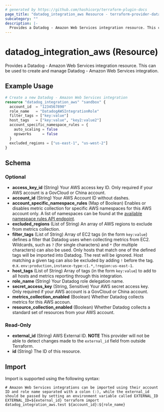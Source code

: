 ```yaml
---
# generated by https://github.com/hashicorp/terraform-plugin-docs
page_title: "datadog_integration_aws Resource - terraform-provider-datadog"
subcategory: ""
description: |-
  Provides a Datadog - Amazon Web Services integration resource. This can be used to create and manage Datadog - Amazon Web Services integration.
---
```


# datadog_integration_aws (Resource)

Provides a Datadog - Amazon Web Services integration resource. This can be used to create and manage Datadog - Amazon Web Services integration.

## Example Usage

```terraform
# Create a new Datadog - Amazon Web Services integration
resource "datadog_integration_aws" "sandbox" {
  account_id  = "1234567890"
  role_name   = "DatadogAWSIntegrationRole"
  filter_tags = ["key:value"]
  host_tags   = ["key:value", "key2:value2"]
  account_specific_namespace_rules = {
    auto_scaling = false
    opsworks     = false
  }
  excluded_regions = ["us-east-1", "us-west-2"]
}
```

<!-- schema generated by tfplugindocs -->
## Schema

### Optional

- **access_key_id** (String) Your AWS access key ID. Only required if your AWS account is a GovCloud or China account.
- **account_id** (String) Your AWS Account ID without dashes.
- **account_specific_namespace_rules** (Map of Boolean) Enables or disables metric collection for specific AWS namespaces for this AWS account only. A list of namespaces can be found at the [available namespace rules API endpoint](https://docs.datadoghq.com/api/v1/aws-integration/#list-namespace-rules).
- **excluded_regions** (List of String) An array of AWS regions to exclude from metrics collection.
- **filter_tags** (List of String) Array of EC2 tags (in the form `key:value`) defines a filter that Datadog uses when collecting metrics from EC2. Wildcards, such as `?` (for single characters) and `*` (for multiple characters) can also be used. Only hosts that match one of the defined tags will be imported into Datadog. The rest will be ignored. Host matching a given tag can also be excluded by adding `!` before the tag. e.x. `env:production,instance-type:c1.*,!region:us-east-1`.
- **host_tags** (List of String) Array of tags (in the form `key:value`) to add to all hosts and metrics reporting through this integration.
- **role_name** (String) Your Datadog role delegation name.
- **secret_access_key** (String, Sensitive) Your AWS secret access key. Only required if your AWS account is a GovCloud or China account.
- **metrics_collection_enabled** (Boolean) Whether Datadog collects metrics for this AWS accoun.
- **resource_collection_enabled** (Boolean) Whether Datadog collects a standard set of resources from your AWS account.

### Read-Only

- **external_id** (String) AWS External ID. **NOTE** This provider will not be able to detect changes made to the `external_id` field from outside Terraform.
- **id** (String) The ID of this resource.

## Import

Import is supported using the following syntax:

```shell
# Amazon Web Services integrations can be imported using their account ID and role name separated with a colon (:), while the external_id should be passed by setting an environment variable called EXTERNAL_ID
EXTERNAL_ID=${external_id} terraform import datadog_integration_aws.test ${account_id}:${role_name}
```
